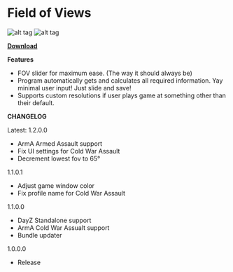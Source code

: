 # Field of Views

![alt tag](http://i.imgur.com/TiOgsy3.png)  ![alt tag](http://i.imgur.com/OrmuCYP.png)


[**Download**](https://github.com/rex706/ArmA-FOV-Changer/releases/download/1.2.0.0/Field.of.Views.rar)

**Features**

* FOV slider for maximum ease. (The way it should always be)
* Program automatically gets and calculates all required information. Yay minimal user input! Just slide and save!
* Supports custom resolutions if user plays game at something other than their default.


**CHANGELOG**

Latest: 1.2.0.0

* ArmA Armed Assault support
* Fix UI settings for Cold War Assault
* Decrement lowest fov to 65°

1.1.0.1

* Adjust game window color
* Fix profile name for Cold War Assault

1.1.0.0

* DayZ Standalone support
* ArmA Cold War Assualt support
* Bundle updater

1.0.0.0

* Release
